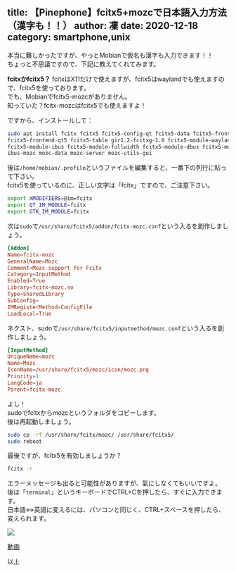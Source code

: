 title: 【Pinephone】fcitx5+mozcで日本語入力方法（漢字も！！）
author: 凜
date: 2020-12-18
category: smartphone,unix
----
本当に難しかったですが、やっとMobianで仮名も漢字も入力できます！！\
ちょっと不思議ですので、下記に教えてくれてみます。

**fcitxかfcitx5？**
fcitxはX11だけで使えますが、fcitx5はwaylandでも使えますので、fcitx5を使っております。\
でも、Mobianでfcitx5-mozcがありません。\
知っていた？fcitx-mozcはfcitx5でも使えますよ！

ですから、インストールして：

```sh
sudo apt install fcitx fcitx5 fcitx5-config-qt fcitx5-data fcitx5-frontend-gtk2 fcitx5-frontend-gtk3 \
fcitx5-frontend-qt5 fcitx5-table gir1.2-fcitxg-1.0 fcitx5-module-wayland fcitx5-modules \
fcitx5-module-ibus fcitx5-module-fullwidth fcitx5-module-dbus fcitx5-module-emoji fcitx-mozc \
ibus-mozc mozc-data mozc-server mozc-utils-gui
```

後は`/home/mobian/.profile`というファイルを編集すると、一番下の列行に貼って下さい。\
fcitx5を使っているのに、正しい文字は「fcitx」ですので、ご注意下さい。

```sh
export XMODIFIERS=@im=fcitx
export QT_IM_MODULE=fcitx
export GTK_IM_MODULE=fcitx
```

次は`sudo`で`/usr/share/fcitx5/addon/fcitx-mozc.conf`という入るを創作しましょう。

```conf
[Addon]
Name=fcitx-mozc
GeneralName=Mozc
Comment=Mozc support for Fcitx
Category=InputMethod
Enabled=True
Library=fcitx-mozc.so
Type=SharedLibrary
SubConfig=
IMRegisterMethod=ConfigFile
LoadLocal=True
```

ネクスト、sudoで`/usr/share/fcitx5/inputmethod/mozc.conf`という入るを創作しましょう。

```conf
[InputMethod]
UniqueName=mozc
Name=Mozc
IconName=/usr/share/fcitx5/mozc/icon/mozc.png
Priority=1
LangCode=ja
Parent=fcitx-mozc
```

よし！\
sudoでfcitxからmozcというフォルダをコピーします。\
後は再起動しましょう。

```sh
sudo cp -rf /usr/share/fcitx/mozc/ /usr/share/fcitx5/
sudo reboot
```

最後ですが、fcitx5を有効しましょうか？

```sh
fcitx -r
```

エラーメッセージも出ると可能性がありますが、氣にしなくてもいいですよ。\
後は「`terminal`」というキーボードでCTRL+Cを押したら、すぐに入力できます。\
日本語↔英語に変えるには、パソコンと同じく、CTRL+スペースを押したら、変えられます。

![](https://ass.technicalsuwako.moe/20201218_22h21m02s_grim.png)

[動画](https://ass.technicalsuwako.moe/mobian-fcitx5-nihongo.mp4)

以上
